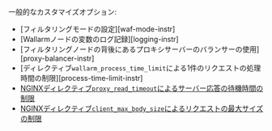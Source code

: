 一般的なカスタマイズオプション:

* [フィルタリングモードの設定][waf-mode-instr]
* [Wallarmノードの変数のログ記録][logging-instr]
* [フィルタリングノードの背後にあるプロキシサーバーのバランサーの使用][proxy-balancer-instr]
* [ディレクティブ`wallarm_process_time_limit`による1件のリクエストの処理時間の制限][process-time-limit-instr]
* [NGINXディレクティブ`proxy_read_timeout`によるサーバー応答の待機時間の制限](https://nginx.org/en/docs/http/ngx_http_proxy_module.html#proxy_read_timeout)
* [NGINXディレクティブ`client_max_body_size`によるリクエストの最大サイズの制限](https://nginx.org/en/docs/http/ngx_http_core_module.html#client_max_body_size)